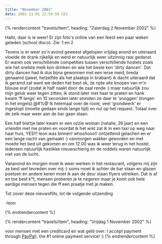 ```yaml
---
title: "November 2002"
date: 2002-11-01 22:59:59 CES
---
```

{% rendercontent "travels/item", heading: "Zaterdag 2 November 2002" %}

Hallo, daar is ie weer!
Er zijn foto's online van een feest een paar weken geleden (school disco). Zie: 1 en 2

Tevens is er weer zo'n avond geweest afgelopen vrijdag avond en uiteraard vloeide de drank rijkelijk en werd er natuurlijk weer uitzinnig raar gedanst. Er waren ook verschillende competities tussen verschillende hostels zoals wie het snelste melk kon drinken en wie het beste kon 'dirty dancen'. Dat dirty dancen had ik dus bijna gewonnen met een ierse meid, breda genaamd (jawel, hetzelfde als het plaatsje in brabant) ik dacht uiteraard dat ik geramd zat want we deden het best ok, ze ripte alle knopen van m'n blouse eraf (zodat ik half naakt door de zaal rende :) maar natuurlijk zou mijn geluk weer tegen zitten, ik stond later met haar te praten en hank kwam 'ff langs' en 10 seconden later stonden ze daar te 'snoggen' (tongen in het engels) @#$%^$%@ Ik helemaal over de rooie, veel 'grondwerk' er ingestopt (moeite gedaan sinds lange tijd) en nul op het request. Totaal over de zeik maar weer aan de bar gaan staan.

Een half biertje later kwam er een ozzie woman (natalie, 26 jaar) en een vriendin met me praten en voordat ik het wist zat ik in een taxi op weg naar haar huis, YES!!! leon was binnen! whoohooo!! ontzettend gelachen en er een lange nacht van gemaakt :) vanmorgen wakker geworden en met moeite het bed uit gekomen en om 12.00 was ik weer terug in het hostel. Iedereen natuurlijk hastikke nieuwschierig en de roddels waren natuurlijk niet van de lucht.

Vanavond en morgen moet ik weer werken in het restaurant, volgens mij zijn ze best wel tevreden over mij :) soms moet ik achter de bar staan en glazen poetsen en andere keren moet ik aan de deur staan flyers uitreiken. Dat is af en toe best k\*t, mensen proberen je te negeren maar je komt ook hele aardige mensen tegen die ff een praatje met je maken.

Tot zover deze nieuwsflits, tot de volgende uitzending

-leon

{% endrendercontent %}

{% rendercontent "travels/item", heading: "Vrijdag 1 November 2002" %}

voor mensen met een creditcard en wat geld over: I accept payment through [PayPal]()!, the #1 online payment service! :)
{% endrendercontent %}

